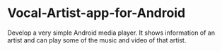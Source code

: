 # Vocal-Artist-app-for-Android
Develop a very simple Android media player. It shows information of an artist and can play some of the music and video of that artist.
